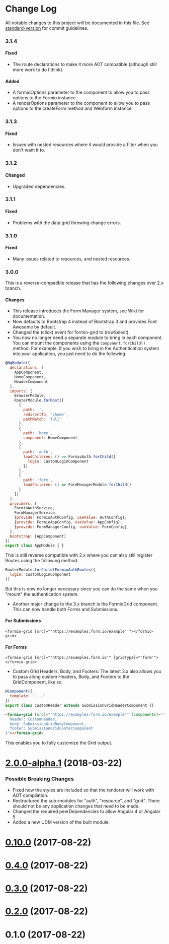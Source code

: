 # Change Log

All notable changes to this project will be documented in this file. See [standard-version](https://github.com/conventional-changelog/standard-version) for commit guidelines.

### 3.1.4
#### Fixed
 - The route declarations to make it more AOT compatible (although still more work to do I think).

#### Added
 - A formioOptions parameter to the <formio> component to allow you to pass options to the Formio instance.
 - A renderOptions parameter to the <formio> component to allow you to pass options to the createForm method and Webform instance.

### 3.1.3
#### Fixed
 - Issues with nested resources where it would provide a filter when you don't want it to.

### 3.1.2
#### Changed
 - Upgraded dependencies.

### 3.1.1
#### Fixed
 - Problems with the data grid throwing change errors.

### 3.1.0
#### Fixed
 - Many issues related to resources, and nested resources.

### 3.0.0
This is a reverse-compatible release that has the following changes over 2.x branch.

#### Changes
 - This release introduces the Form Manager system, see Wiki for documentation.
 - Now defaults to Bootstrap 4 instead of Bootstrap 3 and provides Font Awesome by default.
 - Changed the (click) event for formio-grid to (rowSelect).
 - You now no longer need a separate module to bring in each component. You can mount the components using the ```Component.forChild()``` method. For example, if you wish to bring in the Authentication system into your application, you just need to do the following.
 
 ```js
 @NgModule({
   declarations: [
     AppComponent,
     HomeComponent,
     HeaderComponent
   ],
   imports: [
     BrowserModule,
     RouterModule.forRoot([
       {
         path: '',
         redirectTo: '/home',
         pathMatch: 'full'
       },
       {
         path: 'home',
         component: HomeComponent
       },
       {
         path: 'auth',
         loadChildren: () => FormioAuth.forChild({
           login: CustomLoginComponent
         })
       },
       {
         path: 'form',
         loadChildren: () => FormManagerModule.forChild()
       }
     ])
   ],
   providers: [
     FormioAuthService,
     FormManagerService,
     {provide: FormioAuthConfig, useValue: AuthConfig},
     {provide: FormioAppConfig, useValue: AppConfig},
     {provide: FormManagerConfig, useValue: FormConfig},
   ],
   bootstrap: [AppComponent]
 })
 export class AppModule { }
 ```
 
 This is still reverse compatible with 2.x where you can also still register Routes using the following method.
 
 ```js
 RouterModule.forChild(FormioAuthRoutes({
   login: CustomLoginComponent
 ))
 ```
 
 But this is now no longer necessary since you can do the same when you "mount" the authentication system.

 - Another major change to the 3.x branch is the FormioGrid component. This can now handle both Forms and Submissions.
 
 #### For Submissions
 ```<formio-grid [src]="'https://examples.form.io/example''"></formio-grid>```
 
 #### For Forms
 ```<formio-grid [src]="'https://examples.form.io'" [gridType]="'form'"></formio-grid>'```
 
 - Custom Grid Headers, Body, and Footers: The latest 3.x also allows you to pass along custom Headers, Body, and Footers to the GridComponent, like so.
 
 ```js
 @Component({
   template: `....`
 })
 export class CustomHeader extends SubmissionGridHeaderComponent {}
 ```
 
 ```html
 <formio-grid [src]="'https://examples.form.io/example'" [components]="{
   header: CustomHeader,
   body: SubmissionGridBodyComponent,
   footer: SubmissionGridFooterComponent
 }"></formio-grid>
 ```
 
 This enables you to fully customize the Grid output.

<a name="2.0.0-alpha.1"></a>
# [2.0.0-alpha.1](https://github.com/formio/angular-formio/compare/v2.0.0-alpha.1...v1.18.0) (2018-03-22)

### Possible Breaking Changes
 - Fixed how the styles are included so that the renderer will work with AOT compilation.
 - Restructured the sub-modules for "auth", "resource", and "grid". There should not be any application changes that need to be made.
 - Changed the required peerDependencies to allow Angular 4 or Angular 5
 - Added a new UDM version of the built module.

<a name="0.10.0"></a>
# [0.10.0](https://github.com/formio/angular-formio/compare/v0.2.0...v0.10.0) (2017-08-22)



<a name="0.4.0"></a>
# [0.4.0](https://github.com/formio/angular-formio/compare/v0.2.0...v0.4.0) (2017-08-22)



<a name="0.3.0"></a>
# [0.3.0](https://github.com/formio/angular-formio/compare/v0.2.0...v0.3.0) (2017-08-22)



<a name="0.2.0"></a>
# [0.2.0](https://github.com/formio/angular-formio/compare/v0.1.0...v0.2.0) (2017-08-22)



<a name="0.1.0"></a>
# 0.1.0 (2017-08-22)
